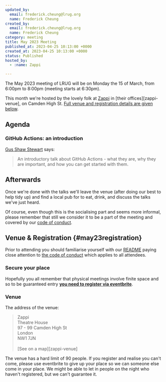 ```yaml
---
updated_by:
  email: frederick.cheung@lrug.org
  name: Frederick Cheung
created_by:
  email: frederick.cheung@lrug.org
  name: Frederick Cheung
category: meeting
title: May 2023 Meeting
published_at: 2023-04-25 10:13:00 +0000
created_at: 2023-04-25 10:13:00 +0000
status: Published
hosted_by:
  - :name: Zappi

---
```


The May 2023 meeting of LRUG will be on Monday the 15 of
March, from 6:00pm to 8:00pm (meeting starts at 6:30pm).

This month we're hosted by the lovely folk at [Zappi](https://www.zappi.io/web/) in [their offices][zappi-venue], on  Camden High St. [Full venue and registration details are given below](#may23registration).

## Agenda

### GitHub Actions: an introduction

[Gus Shaw Stewart](https://www.linkedin.com/in/gus-shaw-stewart-499409189/) says:

> An introductory talk about GitHub Actions - what they are, why they are
important, and how you can get started with them.


## Afterwards

Once we're done with the talks we'll leave the venue (after doing our best
to help tidy up) and find a local pub for to eat, drink, and discuss the
talks we've just heard.

Of course, even though this is the socialising part and seems more
informal, please remember that still we consider it to be a part of the
meeting and covered by our [code of
conduct](http://readme.lrug.org/#code-of-conduct).

## Venue & Registration {#may23registration}

Prior to attending you should familiarise yourself with our
[README](http://readme.lrug.org/) paying close attention to [the code of
conduct](http://readme.lrug.org/#code-of-conduct) which applies to all
attendees.

### Secure your place

Hopefully you all remember that physical meetings involve finite space and so to be guaranteed entry **[you need to register via eventbrite][may-2023-eventbrite]**.

### Venue

The address of the venue:

> Zappi<br/>Theatre House<br/>97 - 99 Camden High St<br/>London<br/>NW1 7JN<br/><br/>[See on a map][zappi-venue]

The venue has a hard limit of 90 people.  If you register and realise you
can't come, please use eventbrite to give up your place so we can someone
else come in your place.  We might be able to let in people on the night
who haven't registered, but we can't guarantee it.

[may-venue]: https://goo.gl/maps/buHQcJudYKbShgRB8
[may-2023-eventbrite]: TODO
